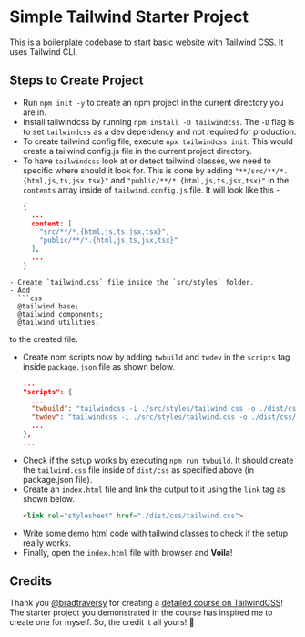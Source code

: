 # Simple Tailwind Starter Project

This is a boilerplate codebase to start basic website with Tailwind CSS. It uses Tailwind CLI. 

## Steps to Create Project
- Run `npm init -y` to create an npm project in the current directory you are in.
- Install tailwindcss by running `npm install -D tailwindcss`. The `-D` flag is to set `tailwindcss` as a dev dependency and not required for production.
- To create tailwind config file, execute `npx tailwindcss init`. This would create a tailwind.config.js file in the current project directory.
- To have `tailwindcss` look at or detect tailwind classes, we need to specific where should it look for. This is done by adding `"**/src/**/*.{html,js,ts,jsx,tsx}"` and `"public/**/*.{html,js,ts,jsx,tsx}"` in the `contents` array inside of `tailwind.config.js` file. It will look like this -
  ```json
  {
    ...
    content: [
      "src/**/*.{html,js,ts,jsx,tsx}", 
      "public/**/*.{html,js,ts,jsx,tsx}"
    ],
    ...
  }
```
- Create `tailwind.css` file inside the `src/styles` folder.
- Add 
  ```css
  @tailwind base;
  @tailwind components;
  @tailwind utilities;
  ``` 
  to the created file.
- Create npm scripts now by adding `twbuild` and `twdev` in the `scripts` tag inside `package.json` file as shown below.
  ```json
  ...
  "scripts": {
    ...
    "twbuild": "tailwindcss -i ./src/styles/tailwind.css -o ./dist/css/tailwind.css",
    "twdev": "tailwindcss -i ./src/styles/tailwind.css -o ./dist/css/tailwind.css --watch"
    ...
  },
  ...
  ```
- Check if the setup works by executing `npm run twbuild`. It should create the `tailwind.css` file inside of `dist/css` as specified above (in package.json file).
- Create an `index.html` file and link the output to it using the `link` tag as shown below. 
  ```html
  <link rel="stylesheet" href="./dist/css/tailwind.css">
  ```
- Write some demo html code with tailwind classes to check if the setup really works. 
- Finally, open the `index.html` file with browser and __Voila__! 


## Credits
Thank you [@bradtraversy](https://github.com/bradtraversy) for creating a [detailed course on TailwindCSS](https://www.udemy.com/course/tailwind-from-scratch/)! The starter project you demonstrated in the course has inspired me to create one for myself. So, the credit it all yours! 🙏